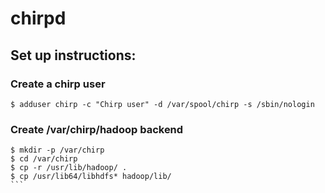 # chirpd

## Set up instructions:

### Create a chirp user
```
$ adduser chirp -c "Chirp user" -d /var/spool/chirp -s /sbin/nologin
```

### Create /var/chirp/hadoop backend
````
$ mkdir -p /var/chirp
$ cd /var/chirp
$ cp -r /usr/lib/hadoop/ .
$ cp /usr/lib64/libhdfs* hadoop/lib/
```
